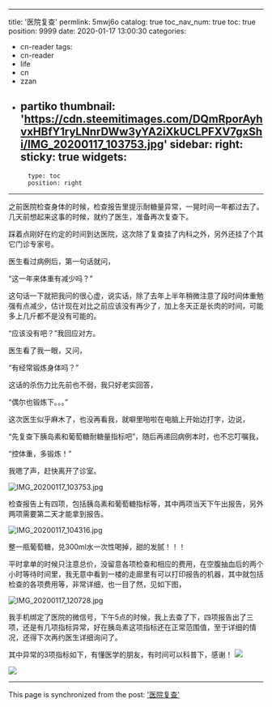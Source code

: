 
---
title: '医院复查'
permlink: 5mwj6o
catalog: true
toc_nav_num: true
toc: true
position: 9999
date: 2020-01-17 13:00:30
categories:
- cn-reader
tags:
- cn-reader
- life
- cn
- zzan
- partiko
thumbnail: 'https://cdn.steemitimages.com/DQmRporAyhvxHBfY1ryLNnrDWw3yYA2iXkUCLPFXV7gxShi/IMG_20200117_103753.jpg'
sidebar:
    right:
        sticky: true
widgets:
    -
        type: toc
        position: right
---


之前医院检查身体的时候，检查报告里提示耐糖量异常，一晃时间一年都过去了。几天前想起来这事的时候，就约了医生，准备再次复查下。

踩着点刚好在约定的时间到达医院，这次除了复查挂了内科之外，另外还挂了个其它门诊专家号。

医生看过病例后，第一句话就问，

“这一年来体重有减少吗？”

这句话一下就把我问的很心虚，说实话，除了去年上半年稍微注意了段时间体重勉强有点减少，估计现在对比之前应该没有再少了，加上冬天正是长肉的时间，可能多上几斤都不是没有可能的。

“应该没有吧？”我回应对方。

医生看了我一眼，又问，

“有经常锻炼身体吗？”

这话的杀伤力比先前也不弱，我只好老实回答，

“偶尔也锻炼下。。。”

这次医生似乎麻木了，也没再看我，就噼里啪啦在电脑上开始边打字，边说，

“先复查下胰岛素和葡萄糖耐糖量指标吧”，随后再递回病例本时，也不忘叮嘱我，

“控体重，多锻炼！”

我嗯了声，赶快离开了诊室。

![IMG_20200117_103753.jpg](https://cdn.steemitimages.com/DQmRporAyhvxHBfY1ryLNnrDWw3yYA2iXkUCLPFXV7gxShi/IMG_20200117_103753.jpg)

检查报告上有四项，包括胰岛素和葡萄糖指标等，其中两项当天下午出报告，另外两项需要第二天才能拿到报告。

![IMG_20200117_104316.jpg](https://cdn.steemitimages.com/DQmPsQuG2HyguDJKxS9mVcMf9G7hTWrzyZYxLmmWLii8eHA/IMG_20200117_104316.jpg)

整一瓶葡萄糖，兑300ml水一次性喝掉，甜的发腻！！！

平时拿单的时候只注意总价，没留意各项检查和相应的费用，在空腹抽血后的两个小时等待时间里，我无意中看到一楼的走廊里有可以打印报告的机器，其中就包括检查的各项费用等，非常详细，也一目了然，见如下图，

![IMG_20200117_120728.jpg](https://cdn.steemitimages.com/DQmPrV8z6a2jER6unGWuN5jquMF2NaaNxvTVRafzpHNh7Go/IMG_20200117_120728.jpg)

我手机绑定了医院的微信号，下午5点的时候，我上去查了下，四项报告出了三项，还是有几项指标异常，好在胰岛素这项指标还在正常范围值，至于详细的情况，还得下次再约医生详细询问了。

其中异常的3项指标如下，有懂医学的朋友，有时间可以科普下，感谢！
![](https://cdn.steemitimages.com/DQmSoC2LWP2WLJiZRbZLZD82wSpHTM3X4XtrTV7CGuPwTPU/image.png)

![](https://cdn.steemitimages.com/DQmbwiAu3Y8y9xNABPEmAUiBVq2uRC1vEoWXGjNoRus8zTs/image.png)

- - -

This page is synchronized from the post: ['医院复查'](https://steemit.com/@rivalhw/5mwj6o)

